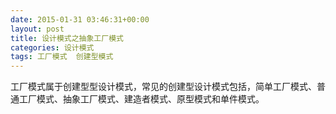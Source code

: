 ```yaml
---
date: 2015-01-31 03:46:31+00:00
layout: post
title: 设计模式之抽象工厂模式
categories: 设计模式
tags: 工厂模式  创建型模式
---
```



工厂模式属于创建型型设计模式，常见的创建型设计模式包括，简单工厂模式、普通工厂模式、抽象工厂模式、建造者模式、原型模式和单件模式。